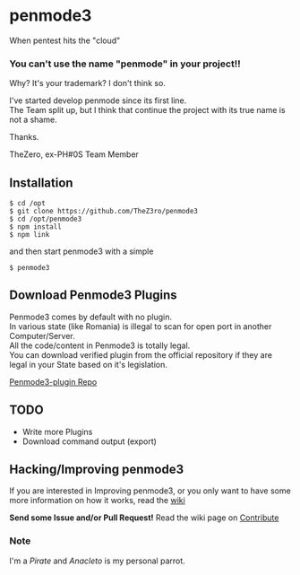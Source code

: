 # penmode3
When pentest hits the "cloud"

### You can't use the name "penmode" in your project!!
Why? It's your trademark? I don't think so.

I've started develop penmode since its first line.<br/>
The Team split up, but I think that continue the project with its true name is not a shame.

Thanks.

TheZero, ex-PH#0S Team Member

## Installation

```
$ cd /opt
$ git clone https://github.com/TheZ3ro/penmode3
$ cd /opt/penmode3
$ npm install
$ npm link
```
and then start penmode3 with a simple
```
$ penmode3
```

## Download Penmode3 Plugins

Penmode3 comes by default with no plugin. <br/>
In various state (like Romania) is illegal to scan for open port in another Computer/Server. <br/>
All the code/content in Penmode3 is totally legal. <br/>
You can download verified plugin from the official repository if they are legal in your State based on it's legislation. <br/>

[Penmode3-plugin Repo](http://github.com/TheZ3ro/penmode3-plugin)


## TODO

 * Write more Plugins
 * Download command output (export)


## Hacking/Improving penmode3
If you are interested in Improving penmode3, or you only want to have
some more information on how it works, read the [wiki](https://github.com/TheZ3ro/penmode3/wiki/)

**Send some Issue and/or Pull Request!**
Read the wiki page on [Contribute](https://github.com/TheZ3ro/penmode3/wiki/Contribute)

### Note
I'm a *Pirate* and *Anacleto* is my personal parrot.

